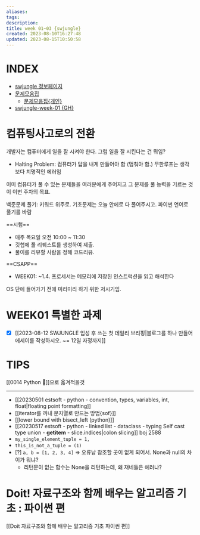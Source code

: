 ```yaml
---
aliases: 
tags: 
description:
title: week 01~03 {swjungle}
created: 2023-08-10T16:27:48
updated: 2023-08-15T10:50:58
---
```


# INDEX

- [swjungle 정보페이지](https://jungle7-7610626261f4.herokuapp.com/pages/W01-problem-solving.html)
- [문제모음집](https://docs.google.com/spreadsheets/d/1z4a3pSM-h76kwdUAlPXXmbwcpP-VKFYFK92TCQtjXV4/edit#gid=0)
	- [문제모음집{개인}](https://docs.google.com/spreadsheets/d/1G0WlH6y9V1RL09KuCbqwM-E57b5xTaIL9HiaQ2ZIvJs/edit?usp=sharing)
- [swjungle-week-01 {GH}](https://github.com/ChoiWheatley/swjungle-week-01)

# 컴퓨팅사고로의 전환

개발자는 컴퓨터에게 일을 잘 시켜야 한다. 그럼 일을 잘 시킨다는 건 뭐임? 

- Halting Problem: 컴퓨터가 답을 내게 만들어야 함 (멈춰야 함.) 무한루프는 생각보다 치명적인 에러임

이미 컴퓨터가 풀 수 있는 문제들을 여러분에게 주어지고 그 문제를 풀 능력을 기르는 것이 이번 주차의 목표.

백준문제 풀기: 키워드 위주로. 기초문제는 오늘 안에로 다 풀어주시고. 파이썬 언어로 풀기를 바람

==시험==

- 매주 목요일 오전 10:00 ~ 11:30
- 깃헙에 풀 리퀘스트를 생성하여 제출.
- 풀이를 리뷰할 사람을 정해 코드리뷰.

==CSAPP==

- WEEK01: ~1.4. 프로세서는 메모리에 저장된 인스트럭션을 읽고 해석한다

OS 단에 들어가기 전에 미리미리 하기 위한 저시기임.

# WEEK01 특별한 과제

- [x] [[2023-08-12 SWJUNGLE 입성 후 쓰는 첫 데일리 브리핑|블로그를 하나 만들어 에세이를 작성하시오. ~= 12일 자정까지]]

# TIPS

[[0014 Python 🐍]]으로 옮겨적을것
___
- [[20230501 estsoft - python - convention, types, variables, int, float|floating point formatting]]
- [[iterator를 꺼내 문자열로 만드는 방법{sof}]]
- [[lower bound with bisect_left (python)]]
- [[20230517 estsoft - python - linked list - dataclass - typing Self cast type union - __getitem__ - slice.indices|colon slicing]] boj 2588
- `my_single_element_tuple = 1,`
- `this_is_not_a_tuple = (1)`
- [?] `a, b = [1, 2, 3, 4]` => 오류남 참조할 곳이 없게 되어서. None과 null의 차이가 뭐냐?
	- 리턴문이 없는 함수는 None을 리턴하는데, 왜 쟤네들은 에러냐?

# Doit! 자료구조와 함께 배우는 알고리즘 기초 : 파이썬 편

[[Doit 자료구조와 함께 배우는 알고리즘 기초 파이썬 편]]
